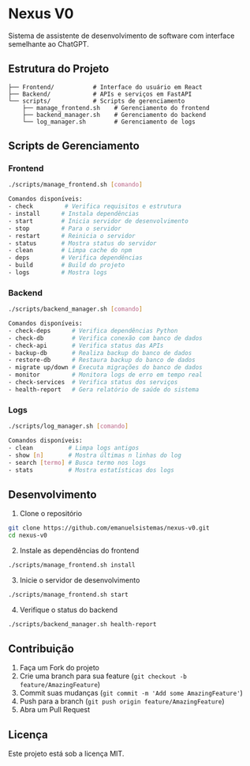 # Nexus V0

Sistema de assistente de desenvolvimento de software com interface semelhante ao ChatGPT.

## Estrutura do Projeto

```
├── Frontend/           # Interface do usuário em React
├── Backend/            # APIs e serviços em FastAPI
└── scripts/            # Scripts de gerenciamento
    ├── manage_frontend.sh    # Gerenciamento do frontend
    ├── backend_manager.sh    # Gerenciamento do backend
    └── log_manager.sh        # Gerenciamento de logs
```

## Scripts de Gerenciamento

### Frontend

```bash
./scripts/manage_frontend.sh [comando]

Comandos disponíveis:
- check         # Verifica requisitos e estrutura
- install      # Instala dependências
- start        # Inicia servidor de desenvolvimento
- stop         # Para o servidor
- restart      # Reinicia o servidor
- status       # Mostra status do servidor
- clean        # Limpa cache do npm
- deps         # Verifica dependências
- build        # Build do projeto
- logs         # Mostra logs
```

### Backend

```bash
./scripts/backend_manager.sh [comando]

Comandos disponíveis:
- check-deps      # Verifica dependências Python
- check-db        # Verifica conexão com banco de dados
- check-api       # Verifica status das APIs
- backup-db       # Realiza backup do banco de dados
- restore-db      # Restaura backup do banco de dados
- migrate up/down # Executa migrações do banco de dados
- monitor         # Monitora logs de erro em tempo real
- check-services  # Verifica status dos serviços
- health-report   # Gera relatório de saúde do sistema
```

### Logs

```bash
./scripts/log_manager.sh [comando]

Comandos disponíveis:
- clean          # Limpa logs antigos
- show [n]       # Mostra últimas n linhas do log
- search [termo] # Busca termo nos logs
- stats          # Mostra estatísticas dos logs
```

## Desenvolvimento

1. Clone o repositório
```bash
git clone https://github.com/emanuelsistemas/nexus-v0.git
cd nexus-v0
```

2. Instale as dependências do frontend
```bash
./scripts/manage_frontend.sh install
```

3. Inicie o servidor de desenvolvimento
```bash
./scripts/manage_frontend.sh start
```

4. Verifique o status do backend
```bash
./scripts/backend_manager.sh health-report
```

## Contribuição

1. Faça um Fork do projeto
2. Crie uma branch para sua feature (`git checkout -b feature/AmazingFeature`)
3. Commit suas mudanças (`git commit -m 'Add some AmazingFeature'`)
4. Push para a branch (`git push origin feature/AmazingFeature`)
5. Abra um Pull Request

## Licença

Este projeto está sob a licença MIT.
